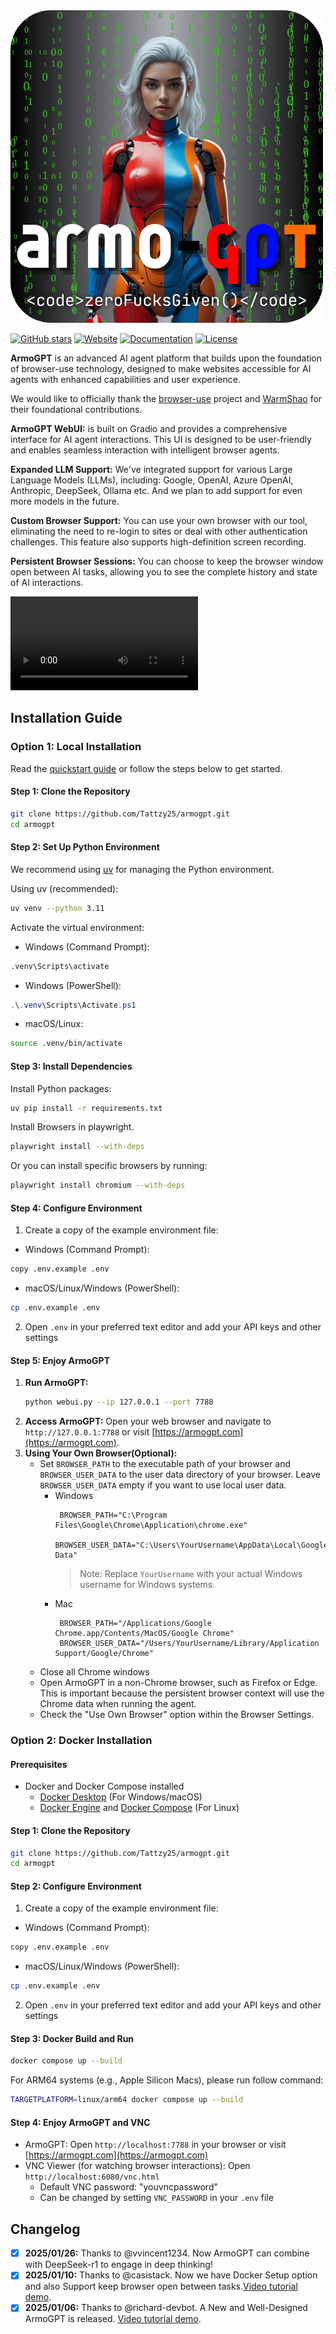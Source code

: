 <img src="./assets/Armo-GPT.png" alt="ArmoGPT - AI Agent Platform" width="full"/>

<br/>

[![GitHub stars](https://img.shields.io/github/stars/Tattzy25/armogpt?style=social)](https://github.com/Tattzy25/armogpt/stargazers)
[![Website](https://img.shields.io/badge/Website-🌐-blue)](https://armogpt.com)
[![Documentation](https://img.shields.io/badge/Documentation-📕-blue)](https://armogpt.com/docs)
[![License](https://img.shields.io/badge/License-MIT-green)](https://github.com/Tattzy25/armogpt/blob/main/LICENSE)

**ArmoGPT** is an advanced AI agent platform that builds upon the foundation of browser-use technology, designed to make websites accessible for AI agents with enhanced capabilities and user experience.

We would like to officially thank the [browser-use](https://github.com/browser-use/browser-use) project and [WarmShao](https://github.com/warmshao) for their foundational contributions.

**ArmoGPT WebUI:** is built on Gradio and provides a comprehensive interface for AI agent interactions. This UI is designed to be user-friendly and enables seamless interaction with intelligent browser agents.

**Expanded LLM Support:** We've integrated support for various Large Language Models (LLMs), including: Google, OpenAI, Azure OpenAI, Anthropic, DeepSeek, Ollama etc. And we plan to add support for even more models in the future.

**Custom Browser Support:** You can use your own browser with our tool, eliminating the need to re-login to sites or deal with other authentication challenges. This feature also supports high-definition screen recording.

**Persistent Browser Sessions:** You can choose to keep the browser window open between AI tasks, allowing you to see the complete history and state of AI interactions.

<video src="https://github.com/user-attachments/assets/56bc7080-f2e3-4367-af22-6bf2245ff6cb" controls="controls">Your browser does not support playing this video!</video>

## Installation Guide

### Option 1: Local Installation

Read the [quickstart guide](https://armogpt.com/docs/quickstart) or follow the steps below to get started.

#### Step 1: Clone the Repository
```bash
git clone https://github.com/Tattzy25/armogpt.git
cd armogpt
```

#### Step 2: Set Up Python Environment
We recommend using [uv](https://docs.astral.sh/uv/) for managing the Python environment.

Using uv (recommended):
```bash
uv venv --python 3.11
```

Activate the virtual environment:
- Windows (Command Prompt):
```cmd
.venv\Scripts\activate
```
- Windows (PowerShell):
```powershell
.\.venv\Scripts\Activate.ps1
```
- macOS/Linux:
```bash
source .venv/bin/activate
```

#### Step 3: Install Dependencies
Install Python packages:
```bash
uv pip install -r requirements.txt
```

Install Browsers in playwright. 
```bash
playwright install --with-deps
```
Or you can install specific browsers by running:
```bash
playwright install chromium --with-deps
```

#### Step 4: Configure Environment
1. Create a copy of the example environment file:
- Windows (Command Prompt):
```bash
copy .env.example .env
```
- macOS/Linux/Windows (PowerShell):
```bash
cp .env.example .env
```
2. Open `.env` in your preferred text editor and add your API keys and other settings

#### Step 5: Enjoy ArmoGPT
1.  **Run ArmoGPT:**
    ```bash
    python webui.py --ip 127.0.0.1 --port 7788
    ```
2. **Access ArmoGPT:** Open your web browser and navigate to `http://127.0.0.1:7788` or visit [https://armogpt.com](https://armogpt.com).
3. **Using Your Own Browser(Optional):**
    - Set `BROWSER_PATH` to the executable path of your browser and `BROWSER_USER_DATA` to the user data directory of your browser. Leave `BROWSER_USER_DATA` empty if you want to use local user data.
      - Windows
        ```env
         BROWSER_PATH="C:\Program Files\Google\Chrome\Application\chrome.exe"
         BROWSER_USER_DATA="C:\Users\YourUsername\AppData\Local\Google\Chrome\User Data"
        ```
        > Note: Replace `YourUsername` with your actual Windows username for Windows systems.
      - Mac
        ```env
         BROWSER_PATH="/Applications/Google Chrome.app/Contents/MacOS/Google Chrome"
         BROWSER_USER_DATA="/Users/YourUsername/Library/Application Support/Google/Chrome"
        ```
    - Close all Chrome windows
    - Open ArmoGPT in a non-Chrome browser, such as Firefox or Edge. This is important because the persistent browser context will use the Chrome data when running the agent.
    - Check the "Use Own Browser" option within the Browser Settings.

### Option 2: Docker Installation

#### Prerequisites
- Docker and Docker Compose installed
  - [Docker Desktop](https://www.docker.com/products/docker-desktop/) (For Windows/macOS)
  - [Docker Engine](https://docs.docker.com/engine/install/) and [Docker Compose](https://docs.docker.com/compose/install/) (For Linux)

#### Step 1: Clone the Repository
```bash
git clone https://github.com/Tattzy25/armogpt.git
cd armogpt
```

#### Step 2: Configure Environment
1. Create a copy of the example environment file:
- Windows (Command Prompt):
```bash
copy .env.example .env
```
- macOS/Linux/Windows (PowerShell):
```bash
cp .env.example .env
```
2. Open `.env` in your preferred text editor and add your API keys and other settings

#### Step 3: Docker Build and Run
```bash
docker compose up --build
```
For ARM64 systems (e.g., Apple Silicon Macs), please run follow command:
```bash
TARGETPLATFORM=linux/arm64 docker compose up --build
```

#### Step 4: Enjoy ArmoGPT and VNC
- ArmoGPT: Open `http://localhost:7788` in your browser or visit [https://armogpt.com](https://armogpt.com)
- VNC Viewer (for watching browser interactions): Open `http://localhost:6080/vnc.html`
  - Default VNC password: "youvncpassword"
  - Can be changed by setting `VNC_PASSWORD` in your `.env` file

## Changelog
- [x] **2025/01/26:** Thanks to @vvincent1234. Now ArmoGPT can combine with DeepSeek-r1 to engage in deep thinking!
- [x] **2025/01/10:** Thanks to @casistack. Now we have Docker Setup option and also Support keep browser open between tasks.[Video tutorial demo](https://github.com/Tattzy25/armogpt/issues/1#issuecomment-2582511750).
- [x] **2025/01/06:** Thanks to @richard-devbot. A New and Well-Designed ArmoGPT is released. [Video tutorial demo](https://github.com/Tattzy25/armogpt/issues/1#issuecomment-2573393113).
